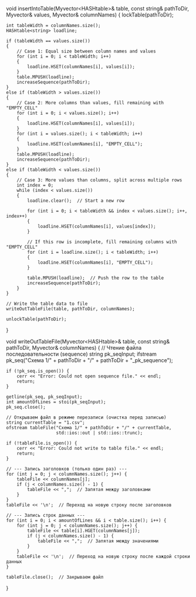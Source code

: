 void insertIntoTable(Myvector<HASHtable<string>>& table, const string& pathToDir,
                     Myvector<string>& values, Myvector<string>& columnNames)
{
    lockTable(pathToDir);

    int tableWidth = columnNames.size();
    HASHtable<string> loadline;

    if (tableWidth == values.size())
    {
        // Case 1: Equal size between column names and values
        for (int i = 0; i < tableWidth; i++)
        {
            loadline.HSET(columnNames[i], values[i]);
        }
        table.MPUSH(loadline);
        increaseSequence(pathToDir);
    }
    else if (tableWidth > values.size())
    {
        // Case 2: More columns than values, fill remaining with "EMPTY_CELL"
        for (int i = 0; i < values.size(); i++)
        {
            loadline.HSET(columnNames[i], values[i]);
        }
        for (int i = values.size(); i < tableWidth; i++)
        {
            loadline.HSET(columnNames[i], "EMPTY_CELL");
        }
        table.MPUSH(loadline);
        increaseSequence(pathToDir);
    }
    else if (tableWidth < values.size())
    {
        // Case 3: More values than columns, split across multiple rows
        int index = 0;
        while (index < values.size())
        {
            loadline.clear();  // Start a new row

            for (int i = 0; i < tableWidth && index < values.size(); i++, index++)
            {
                loadline.HSET(columnNames[i], values[index]);
            }

            // If this row is incomplete, fill remaining columns with "EMPTY_CELL"
            for (int i = loadline.size(); i < tableWidth; i++)
            {
                loadline.HSET(columnNames[i], "EMPTY_CELL");
            }

            table.MPUSH(loadline);  // Push the row to the table
            increaseSequence(pathToDir);
        }
    }

    // Write the table data to file
    writeOutTableFile(table, pathToDir, columnNames);

    unlockTable(pathToDir);
}

void writeOutTableFile(Myvector<HASHtable<string>>& table, const string& pathToDir, 
                       Myvector<string>& columnNames)
{
    // Чтение файла последовательности (sequence)
    string pk_seqInput;
    ifstream pk_seq("Схема 1/" + pathToDir + "/" + pathToDir + "_pk_sequence");

    if (!pk_seq.is_open()) {
        cerr << "Error: Could not open sequence file." << endl;
        return;
    }

    getline(pk_seq, pk_seqInput);
    int amountOfLines = stoi(pk_seqInput);
    pk_seq.close();

    // Открываем файл в режиме перезаписи (очистка перед записью)
    string currentTable = "1.csv";
    ofstream tableFile("Схема 1/" + pathToDir + "/" + currentTable, 
                       std::ios::out | std::ios::trunc);

    if (!tableFile.is_open()) {
        cerr << "Error: Could not write to table file." << endl;
        return;
    }

    // --- Запись заголовков (только один раз) ---
    for (int j = 0; j < columnNames.size(); j++) {
        tableFile << columnNames[j];
        if (j < columnNames.size() - 1) {
            tableFile << ",";  // Запятая между заголовками
        }
    }
    tableFile << '\n';  // Переход на новую строку после заголовков

    // --- Запись строк данных ---
    for (int i = 0; i < amountOfLines && i < table.size(); i++) {
        for (int j = 0; j < columnNames.size(); j++) {
            tableFile << table[i].HGET(columnNames[j]);
            if (j < columnNames.size() - 1) {
                tableFile << ",";  // Запятая между значениями
            }
        }
        tableFile << '\n';  // Переход на новую строку после каждой строки данных
    }

    tableFile.close();  // Закрываем файл
}
